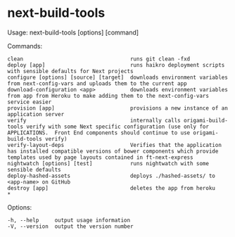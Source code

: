 # next-build-tools

  Usage: next-build-tools [options] [command]


  Commands:

    clean                                  runs git clean -fxd
    deploy [app]                           runs haikro deployment scripts with sensible defaults for Next projects
    configure [options] [source] [target]  downloads environment variables from next-config-vars and uploads them to the current app
    download-configuration <app>           downloads environment variables from app from Heroku to make adding them to the next-config-vars service easier
    provision [app]                        provisions a new instance of an application server
    verify                                 internally calls origami-build-tools verify with some Next specific configuration (use only for APPLICATIONS.  Front End components should continue to use origami-build-tools verify)
    verify-layout-deps                     Verifies that the application has installed compatible versions of bower components which provide templates used by page layouts contained in ft-next-express
    nightwatch [options] [test]            runs nightwatch with some sensible defaults
    deploy-hashed-assets                   deploys ./hashed-assets/ to <app-name> on GitHub
    destroy [app]                          deletes the app from heroku
    *                                      

  Options:

    -h, --help     output usage information
    -V, --version  output the version number
